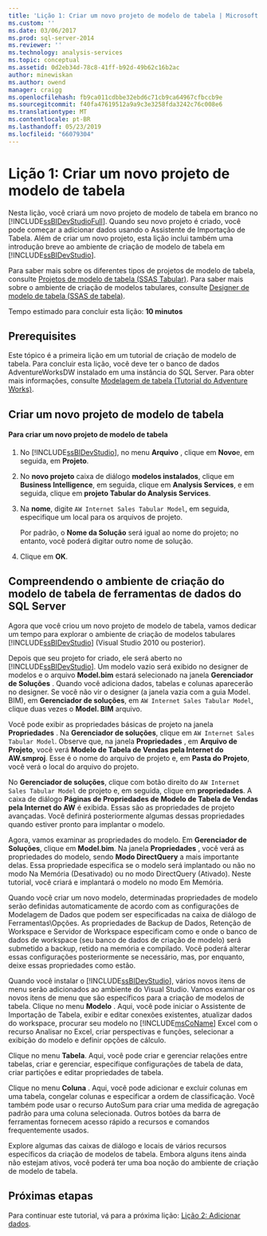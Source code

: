 ```yaml
---
title: 'Lição 1: Criar um novo projeto de modelo de tabela | Microsoft Docs'
ms.custom: ''
ms.date: 03/06/2017
ms.prod: sql-server-2014
ms.reviewer: ''
ms.technology: analysis-services
ms.topic: conceptual
ms.assetid: 0d2eb34d-78c8-41ff-b92d-49b62c16b2ac
author: minewiskan
ms.author: owend
manager: craigg
ms.openlocfilehash: fb9ca011cdbbe32ebd6c71cb9ca64967cfbccb9e
ms.sourcegitcommit: f40fa47619512a9a9c3e3258fda3242c76c008e6
ms.translationtype: MT
ms.contentlocale: pt-BR
ms.lasthandoff: 05/23/2019
ms.locfileid: "66079304"
---
```

# <a name="lesson-1-create-a-new-tabular-model-project"></a>Lição 1: Criar um novo projeto de modelo de tabela
  Nesta lição, você criará um novo projeto de modelo de tabela em branco no [!INCLUDE[ssBIDevStudioFull](../includes/ssbidevstudiofull-md.md)]. Quando seu novo projeto é criado, você pode começar a adicionar dados usando o Assistente de Importação de Tabela. Além de criar um novo projeto, esta lição inclui também uma introdução breve ao ambiente de criação de modelo de tabela em [!INCLUDE[ssBIDevStudio](../includes/ssbidevstudio-md.md)].  
  
 Para saber mais sobre os diferentes tipos de projetos de modelo de tabela, consulte [Projetos de modelo de tabela &#40;SSAS Tabular&#41;](tabular-models/tabular-model-projects-ssas-tabular.md). Para saber mais sobre o ambiente de criação de modelos tabulares, consulte [Designer de modelo de tabela &#40;SSAS de tabela&#41;](tabular-model-designer-ssas-tabular.md).  
  
 Tempo estimado para concluir esta lição: **10 minutos**  
  
## <a name="prerequisites"></a>Prerequisites  
 Este tópico é a primeira lição em um tutorial de criação de modelo de tabela. Para concluir esta lição, você deve ter o banco de dados AdventureWorksDW instalado em uma instância do SQL Server. Para obter mais informações, consulte [Modelagem de tabela &#40;Tutorial do Adventure Works&#41;](tabular-modeling-adventure-works-tutorial.md).  
  
## <a name="create-a-new-tabular-model-project"></a>Criar um novo projeto de modelo de tabela  
  
#### <a name="to-create-a-new-tabular-model-project"></a>Para criar um novo projeto de modelo de tabela  
  
1.  No [!INCLUDE[ssBIDevStudio](../includes/ssbidevstudio-md.md)], no menu **Arquivo** , clique em **Novo**e, em seguida, em **Projeto**.  
  
2.  No **novo projeto** caixa de diálogo **modelos instalados**, clique em **Business Intelligence**, em seguida, clique em **Analysis Services**, e em seguida, clique em **projeto Tabular do Analysis Services**.  
  
3.  Na **nome**, digite `AW Internet Sales Tabular Model`, em seguida, especifique um local para os arquivos de projeto.  
  
     Por padrão, o **Nome da Solução** será igual ao nome do projeto; no entanto, você poderá digitar outro nome de solução.  
  
4.  Clique em **OK**.  
  
## <a name="understanding-the-sql-server-data-tools-tabular-model-authoring-environment"></a>Compreendendo o ambiente de criação do modelo de tabela de ferramentas de dados do SQL Server  
 Agora que você criou um novo projeto de modelo de tabela, vamos dedicar um tempo para explorar o ambiente de criação de modelos tabulares [!INCLUDE[ssBIDevStudio](../includes/ssbidevstudio-md.md)] (Visual Studio 2010 ou posterior).  
  
 Depois que seu projeto for criado, ele será aberto no [!INCLUDE[ssBIDevStudio](../includes/ssbidevstudio-md.md)]. Um modelo vazio será exibido no designer de modelos e o arquivo **Model.bim** estará selecionado na janela **Gerenciador de Soluções** . Quando você adiciona dados, tabelas e colunas aparecerão no designer. Se você não vir o designer (a janela vazia com a guia Model. BIM), em **Gerenciador de soluções**, em `AW Internet Sales Tabular Model`, clique duas vezes o **Model. BIM** arquivo.  
  
 Você pode exibir as propriedades básicas de projeto na janela **Propriedades** . Na **Gerenciador de soluções**, clique em `AW Internet Sales Tabular Model`. Observe que, na janela **Propriedades** , em **Arquivo de Projeto**, você verá **Modelo de Tabela de Vendas pela Internet do AW.smproj**. Esse é o nome do arquivo de projeto e, em **Pasta do Projeto**, você verá o local do arquivo do projeto.  
  
 No **Gerenciador de soluções**, clique com botão direito do `AW Internet Sales Tabular Model` de projeto e, em seguida, clique em **propriedades**. A caixa de diálogo **Páginas de Propriedades de Modelo de Tabela de Vendas pela Internet do AW** é exibida. Essas são as propriedades de projeto avançadas. Você definirá posteriormente algumas dessas propriedades quando estiver pronto para implantar o modelo.  
  
 Agora, vamos examinar as propriedades do modelo. Em **Gerenciador de Soluções**, clique em **Model.bim**. Na janela **Propriedades** , você verá as propriedades do modelo, sendo **Modo DirectQuery** a mais importante delas. Essa propriedade especifica se o modelo será implantado ou não no modo Na Memória (Desativado) ou no modo DirectQuery (Ativado). Neste tutorial, você criará e implantará o modelo no modo Em Memória.  
  
 Quando você criar um novo modelo, determinadas propriedades de modelo serão definidas automaticamente de acordo com as configurações de Modelagem de Dados que podem ser especificadas na caixa de diálogo de Ferramentas\Opções. As propriedades de Backup de Dados, Retenção de Workspace e Servidor de Workspace especificam como e onde o banco de dados de workspace (seu banco de dados de criação de modelo) será submetido a backup, retido na memória e compilado. Você poderá alterar essas configurações posteriormente se necessário, mas, por enquanto, deixe essas propriedades como estão.  
  
 Quando você instalar o [!INCLUDE[ssBIDevStudio](../includes/ssbidevstudio-md.md)], vários novos itens de menu serão adicionados ao ambiente do Visual Studio. Vamos examinar os novos itens de menu que são específicos para a criação de modelos de tabela. Clique no menu **Modelo** . Aqui, você pode iniciar o Assistente de Importação de Tabela, exibir e editar conexões existentes, atualizar dados do workspace, procurar seu modelo no [!INCLUDE[msCoName](../includes/msconame-md.md)] Excel com o recurso Analisar no Excel, criar perspectivas e funções, selecionar a exibição do modelo e definir opções de cálculo.  
  
 Clique no menu **Tabela**. Aqui, você pode criar e gerenciar relações entre tabelas, criar e gerenciar, especifique configurações de tabela de data, criar partições e editar propriedades de tabela.  
  
 Clique no menu **Coluna** . Aqui, você pode adicionar e excluir colunas em uma tabela, congelar colunas e especificar a ordem de classificação. Você também pode usar o recurso AutoSum para criar uma medida de agregação padrão para uma coluna selecionada. Outros botões da barra de ferramentas fornecem acesso rápido a recursos e comandos frequentemente usados.  
  
 Explore algumas das caixas de diálogo e locais de vários recursos específicos da criação de modelos de tabela. Embora alguns itens ainda não estejam ativos, você poderá ter uma boa noção do ambiente de criação de modelo de tabela.  
  
## <a name="next-steps"></a>Próximas etapas  
 Para continuar este tutorial, vá para a próxima lição: [Lição 2: Adicionar dados](lesson-2-add-data.md).  
  
  
